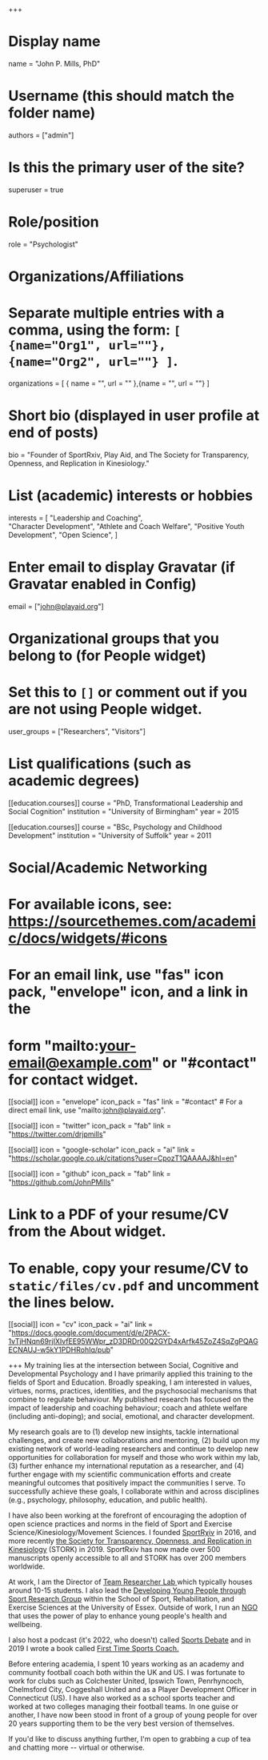 +++
# Display name
name = "John P. Mills, PhD"

# Username (this should match the folder name)
authors = ["admin"]

# Is this the primary user of the site?
superuser = true

# Role/position
role = "Psychologist"

# Organizations/Affiliations
#   Separate multiple entries with a comma, using the form: `[ {name="Org1", url=""}, {name="Org2", url=""} ]`.
organizations = [ { name = "", url = "" },{name = "", url = ""} ]

# Short bio (displayed in user profile at end of posts)
bio = "Founder of SportRxiv, Play Aid, and The Society for Transparency, Openness, and Replication in Kinesiology."

# List (academic) interests or hobbies
interests = [
	"Leadership and Coaching",  
	"Character Development",
  	"Athlete and Coach Welfare",
	"Positive Youth Development",
  	"Open Science",
  ]

# Enter email to display Gravatar (if Gravatar enabled in Config)
email = ["john@playaid.org"]


# Organizational groups that you belong to (for People widget)
#   Set this to `[]` or comment out if you are not using People widget.
user_groups = ["Researchers", "Visitors"]

# List qualifications (such as academic degrees)
[[education.courses]]
  course = "PhD, Transformational Leadership and Social Cognition"
  institution = "University of Birmingham"
  year = 2015

[[education.courses]]
  course = "BSc, Psychology and Childhood Development"
  institution = "University of Suffolk"
  year = 2011

# Social/Academic Networking
# For available icons, see: https://sourcethemes.com/academic/docs/widgets/#icons
#   For an email link, use "fas" icon pack, "envelope" icon, and a link in the
#   form "mailto:your-email@example.com" or "#contact" for contact widget.

[[social]]
  icon = "envelope"
  icon_pack = "fas"
  link = "#contact"  # For a direct email link, use "mailto:john@playaid.org".

[[social]]
  icon = "twitter"
  icon_pack = "fab"
  link = "https://twitter.com/drjpmills"

[[social]]
  icon = "google-scholar"
  icon_pack = "ai"
  link = "https://scholar.google.co.uk/citations?user=CpozT1QAAAAJ&hl=en"

[[social]]
  icon = "github"
  icon_pack = "fab"
  link = "https://github.com/JohnPMills"

# Link to a PDF of your resume/CV from the About widget.
# To enable, copy your resume/CV to `static/files/cv.pdf` and uncomment the lines below.
[[social]]
  icon = "cv"
  icon_pack = "ai"
  link = "https://docs.google.com/document/d/e/2PACX-1vTjHNqn69rjIXIvfEE95WWpr_zD3DRDr00Q2GYD4xArfk45ZoZ4SqZgPQAGECNAUJ-w5kY1PDHRohIq/pub"

+++
My training lies at the intersection between Social, Cognitive and Developmental Psychology and I have primarily applied this training to the fields of Sport and Education. Broadly speaking, I am interested in values, virtues, norms, practices, identities, and the psychosocial mechanisms that combine to regulate behaviour. My published research has focused on the impact of leadership and coaching behaviour; coach and athlete welfare (including anti-doping); and social, emotional, and character development.

My research goals are to (1) develop new insights, tackle international challenges, and create new collaborations and mentoring, (2) build upon my existing network of world-leading researchers and continue to develop new opportunities for collaboration for myself and those who work within my lab, (3) further enhance my international reputation as a researcher, and (4) further engage with my scientific communication efforts and create meaningful outcomes that positively impact the communities I serve. To successfully achieve these goals, I collaborate within and across disciplines (e.g., psychology, philosophy, education, and public health).

I have also been working at the forefront of encouraging the adoption of open science practices and norms in the field of Sport and Exercise Science/Kinesiology/Movement Sciences. I founded <a href="https://osf.io/preprints/sportrxiv">SportRχiv</a> in 2016, and more recently <a href="https://www.storkinesiology.org">the Society for Transparency, Openness, and Replication in Kinesiology</a> (STORK) in 2019. SportRxiv has now made over 500 manuscripts openly accessible to all and STORK has over 200 members worldwide. 

At work, I am the Director of <a href="https://teamresearchlab.org">Team Researcher Lab </a> which typically houses around 10-15 students. I also lead the <a href="https://www.essex.ac.uk/departments/sport-rehabilitation-and-exercise-sciences/research/development-of-young-people-through-sport">Developing Young People through Sport Research Group</a> within the School of Sport, Rehabilitation, and Exercise Sciences at the University of Essex. Outside of work, I run an <a href="https://playaid.net">NGO</a> that uses the power of play to enhance young people's health and wellbeing. 

I also host a podcast (it's 2022, who doesn't) called <a href="https://podcasts.apple.com/us/podcast/sports-debate-a-fortnightly-podcast-where-academic/id1569350911">Sports Debate</a> and in 2019 I wrote a book called <a href="https://www.amazon.co.uk/dp/1916204503/ref=cm_sw_r_cp_api_i_4EEXGH5SEM5HZKR0KJGZ">First Time Sports Coach.</a> 

Before entering academia, I spent 10 years working as an academy and community football coach both within the UK and US. I was fortunate to work for clubs such as Colchester United, Ipswich Town, Penrhyncoch, Chelmsford City, Coggeshall United and as a Player Development Officer in Connecticut (US). I have also worked as a school sports teacher and worked at two colleges managing their football teams. In one guise or another, I have now been stood in front of a group of young people for over 20 years supporting them to be the very best version of themselves. 

If you'd like to discuss anything further, I'm open to grabbing a cup of tea and chatting more -- virtual or otherwise. 

